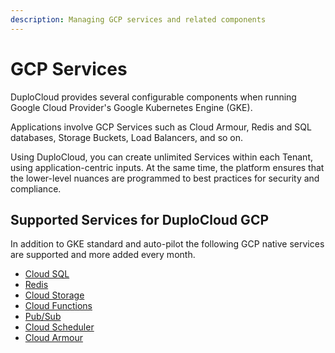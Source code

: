 ```yaml
---
description: Managing GCP services and related components
---
```


# GCP Services

DuploCloud provides several configurable components when running Google Cloud Provider's Google Kubernetes Engine (GKE).

Applications involve GCP Services such as Cloud Armour, Redis and SQL databases, Storage Buckets, Load Balancers, and so on.&#x20;

Using DuploCloud, you can create unlimited Services within each Tenant, using application-centric inputs. At the same time, the platform ensures that the lower-level nuances are programmed to best practices for security and compliance.&#x20;

## Supported Services for DuploCloud GCP

In addition to GKE standard and auto-pilot the following  GCP native services are supported and more added every month.

* [Cloud SQL](databases/sql-databases.md)
* [Redis](databases/redis-database-instance.md)
* [Cloud Storage](s3-bucket.md)
* [Cloud Functions](s3-bucket-1.md)
* [Pub/Sub](s3-bucket-2.md)
* [Cloud Scheduler](s3-bucket-3.md)
* [Cloud Armour](cloud-armour.md)
